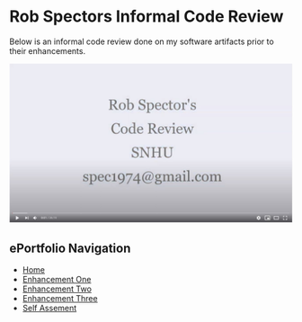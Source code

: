 # Rob Spectors Informal Code Review

Below is an informal code review done on my software artifacts prior to their enhancements.

[![Code Review](youtubess.JPG)](https://youtu.be/li7Q43BDnsc)
<br>
## ePortfolio Navigation
- [Home](index.md)
- [Enhancement One](enhancement_1.md)
- [Enhancement Two](enhancement_two.md)
- [Enhancement Three](enhancement_three.md)
- [Self Assement](self_assesment.md)
